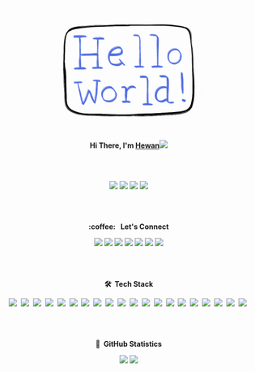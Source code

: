 <p align="center">
  <img src="https://github.com/hewanshrestha/hewanshrestha/blob/master/readme.gif" width="300px">
</p>

<p align="center">
<b>Hi There, I'm <a href="https://hewanshrestha.github.io" target="_blank">Hewan</a></b><img src="https://raw.githubusercontent.com/iampavangandhi/iampavangandhi/master/gifs/Hi.gif" width="30px">
</p>

<br>
<br>
<p align="center">
<img src="https://img.shields.io/badge/version-25.03.2021-informational"/>
<img src="https://komarev.com/ghpvc/?username=hewanshrestha&color=red"/>
<img src="https://img.shields.io/github/followers/hewanshrestha?label=follow&style=social"/>
<img src="https://img.shields.io/badge/build-passing-success"/>
</p>
<br><br>


<p align="center">
	<b>:coffee: &nbsp; Let's Connect </b> 
</p>
<p align="center">
<a href="https://www.researchgate.net/profile/Hewan-Shrestha-2" target="_blank"><img src="https://img.shields.io/badge/Research_Gate-00CCBB.svg?&style=for-the-badge&logo=ResearchGate&logoColor=white"/></a>
<a href="https://github.com/hewanshrestha/" target="_blank"><img src="https://img.shields.io/badge/GitHub-100000?style=for-the-badge&logo=github&logoColor=white" /></a>
<a href="https://www.linkedin.com/in/hewanshrestha/" target="_blank"><img src="https://img.shields.io/badge/linkedin-%230077B5.svg?&style=for-the-badge&logo=linkedin&logoColor=white" /></a>
	<a href="https://www.facebook.com/hewanshrestha12/" target="_blank"><img src="https://img.shields.io/badge/Facebook-1877F2?style=for-the-badge&logo=facebook&logoColor=white" /></a>
	<a href="https://www.instagram.com/hewan.shrestha/" target="_blank"><img src="https://img.shields.io/badge/Instagram-E4405F?style=for-the-badge&logo=instagram&logoColor=white" /></a>
	<a href="https://twitter.com/hewanshrestha" target="_blank"><img src="https://img.shields.io/badge/Twitter-1DA1F2?style=for-the-badge&logo=twitter&logoColor=white" /></a>
	<a href="https://www.youtube.com/channel/UCXz5HLKTa5uGut_HwGDRCJw" target="_blank"><img src="https://img.shields.io/badge/YouTube-FF0000?style=for-the-badge&logo=youtube&logoColor=white" /></a>
</p>
<br>
<br>

<p align="center">
	<b> 🛠 &nbsp;Tech Stack </b>
</p>
<p align="center">
	<img src="https://img.shields.io/badge/Ubuntu-E95420?style=for-the-badge&logo=ubuntu&logoColor=white" />&nbsp;
	<img src="https://img.shields.io/badge/Windows-0078D6?style=for-the-badge&logo=windows&logoColor=white" />&nbsp;
	<img src="https://img.shields.io/badge/Python-3776AB?style=for-the-badge&logo=python&logoColor=white" />&nbsp;
	<img src="https://img.shields.io/badge/HTML5-E34F26?style=for-the-badge&logo=html5&logoColor=white" />&nbsp;
	<img src="https://img.shields.io/badge/CSS3-1572B6?style=for-the-badge&logo=css3&logoColor=white" />&nbsp;
	<img src="https://img.shields.io/badge/Markdown-000000?style=for-the-badge&logo=markdown&logoColor=white" />&nbsp;
	<img src="https://img.shields.io/badge/C-00599C?style=for-the-badge&logo=c&logoColor=white" />&nbsp;
	<img src="https://img.shields.io/badge/Dart-0175C2?style=for-the-badge&logo=dart&logoColor=white" />&nbsp;
	<img src="https://img.shields.io/badge/Bootstrap-563D7C?style=for-the-badge&logo=bootstrap&logoColor=white" />&nbsp;
	<img src="https://img.shields.io/badge/Flask-000000?style=for-the-badge&logo=flask&logoColor=white" />&nbsp;
	<img src="https://img.shields.io/badge/Flutter-02569B?style=for-the-badge&logo=flutter&logoColor=white" />&nbsp;
	<img src="https://img.shields.io/badge/LaTeX-47A141?style=for-the-badge&logo=LaTeX&logoColor=white" />&nbsp;
	<img src="https://img.shields.io/badge/Git-F05032?style=for-the-badge&logo=git&logoColor=white" />&nbsp;
	<img src="https://img.shields.io/badge/Numpy-777BB4?style=for-the-badge&logo=numpy&logoColor=white" />&nbsp;
	<img src="https://img.shields.io/badge/Pandas-2C2D72?style=for-the-badge&logo=pandas&logoColor=white" />&nbsp;
	<img src="https://img.shields.io/badge/scikit_learn-F7931E?style=for-the-badge&logo=scikit-learn&logoColor=white" />&nbsp;
	<img src="https://img.shields.io/badge/PyTorch-EE4C2C?style=for-the-badge&logo=PyTorch&logoColor=white" />&nbsp;
	<img src="https://img.shields.io/badge/OpenCV-27338e?style=for-the-badge&logo=OpenCV&logoColor=white" />&nbsp;
	<img src="https://img.shields.io/badge/Jupyter-F37626.svg?&style=for-the-badge&logo=Jupyter&logoColor=white" />&nbsp;
	<img src="https://img.shields.io/badge/Colab-F9AB00?style=for-the-badge&logo=googlecolab&color=525252" />&nbsp;
	
	
	
		
</p>
<br><br>

<p align="center">
	<b> 📝 &nbsp;GitHub Statistics </b>
</p>
<p align="center">
	<img src="https://github-readme-stats.vercel.app/api?username=hewanshrestha&show_icons=true">
	<img src="https://github-readme-streak-stats.herokuapp.com/?user={hewanshrestha}">
</p>

